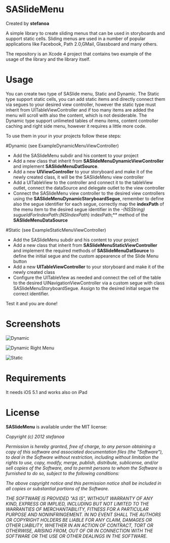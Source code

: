 # SASlideMenu

Created by **stefanoa**

A simple library to create sliding menus that can be used in storyboards and support static cells. Sliding menus are used in a number of popular applications like Facebook, Path 2.0,GMail, Glassboard and many others.

The repository is an Xcode 4 project that contains two example of the usage of the library and the library itself.

# Usage
You can create two type of SASlide menu, Static and Dynamic. The Static type support static cells, you can add static items and directly connect them via segues to your desired view controller, however the static type must inherit from UITableViewController and if too many items are added the menu will scroll with also the content, which is not desiderable. The Dynamic type support unlimeted tables of menu items, content controller caching and right side menu, however it requires a little more code.

To use them in your in your projects follow these steps:

#Dynamic (see ExampleDynamicMenuViewController)
* Add the SASlideMenu subdir and his content to your project
* Add a new class that inherit from **SASlideMenuDynamicViewController** and implement **SASlideMenuDatSource**.
* Add a new **UIViewController** to your storyboard and make it of the newly created class, it will be the SASlideMenu view controller
* Add a UITableView to the controller and connect it to the tableView outlet, connect  the dataSource and delegate outlet to the view controller
* Connect the SASlideMenu view controller to the desired view controllers using the **SASlideMenuDynamicStoryboardSegue**, remember to define also the segue identifier for each segue, correctly map the **indexPath** of the menu item to the desired segue identifier in the **-(NSString*) sugueIdForIndexPath:(NSIndexPath*) indexPath;** method of the **SASlideMenuDataSource**

#Static (see ExampleStaticMenuViewController)

* Add the SASlideMenu subdir and his content to your project
* Add a new class that inherit from **SASlideMenuStaticViewController** and implement the required methods of  **SASlideMenuDatSource** to define the initial segue and the custom appearence of the Slide Menu button
* Add a new **UITableViewController** to your storyboard and make it of the newly created class
* Configure the UITableVIew as needed and connect the cell of the table to the desired UINavigationViewController via a custom segue with class SASlideMenuStoryboardSegue. Assign to the desired initial segue the correct identifier.

Test it and you are done!

# Screenshots
![Dynamic](https://raw.github.com/stefanoa/SASlideMenu/master/SASlideMenu/Screenshot-Dynamic-Menu.png)

![Dynamic Right Menu](https://raw.github.com/stefanoa/SASlideMenu/master/SASlideMenu/Screenshot-Dynamic-Right.png)

![Static](https://raw.github.com/stefanoa/SASlideMenu/master/SASlideMenu/Screenshot-Static-Menu.png)

# Requirements

It needs iOS 5.1 and works also on iPad
# License

**SASlideMenu** is available under the MIT license:

*Copyright (c) 2012 stefanoa*

*Permission is hereby granted, free of charge, to any person obtaining a copy*
*of this software and associated documentation files (the "Software"), to deal*
*in the Software without restriction, including without limitation the rights*
*to use, copy, modify, merge, publish, distribute, sublicense, and/or sell*
*copies of the Software, and to permit persons to whom the Software is*
*furnished to do so, subject to the following conditions:*

*The above copyright notice and this permission notice shall be included in*
*all copies or substantial portions of the Software.*

*THE SOFTWARE IS PROVIDED "AS IS", WITHOUT WARRANTY OF ANY KIND, EXPRESS OR*
*IMPLIED, INCLUDING BUT NOT LIMITED TO THE WARRANTIES OF MERCHANTABILITY,*
*FITNESS FOR A PARTICULAR PURPOSE AND NONINFRINGEMENT. IN NO EVENT SHALL THE*
*AUTHORS OR COPYRIGHT HOLDERS BE LIABLE FOR ANY CLAIM, DAMAGES OR OTHER*
*LIABILITY, WHETHER IN AN ACTION OF CONTRACT, TORT OR OTHERWISE, ARISING FROM,*
*OUT OF OR IN CONNECTION WITH THE SOFTWARE OR THE USE OR OTHER DEALINGS IN*
*THE SOFTWARE.*